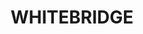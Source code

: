 ---
lastmod: '2025-04-06T06:05:20+00:00'
latitude: -32.983963
layout: suburb
longitude: 151.707801
postcode: '2290'
state: NSW
title: WHITEBRIDGE
url: /nsw/whitebridge/
---